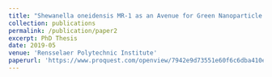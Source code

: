 ```yaml
---
title: "Shewanella oneidensis MR-1 as an Avenue for Green Nanoparticle Biosynthesis and Next-Generation Biosensing"
collection: publications
permalink: /publication/paper2
excerpt: PhD Thesis
date: 2019-05
venue: 'Rensselaer Polytechnic Institute'
paperurl: 'https://www.proquest.com/openview/7942e9d73551e60f6c6dba410e6acfdf/1?pq-origsite=gscholar&cbl=51922&diss=y'
---
```

